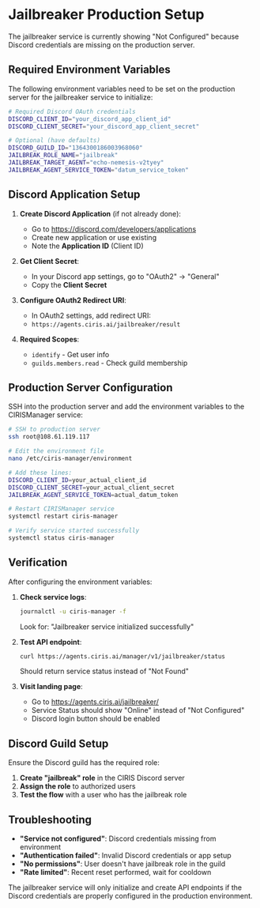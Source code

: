 # Jailbreaker Production Setup

The jailbreaker service is currently showing "Not Configured" because Discord credentials are missing on the production server.

## Required Environment Variables

The following environment variables need to be set on the production server for the jailbreaker service to initialize:

```bash
# Required Discord OAuth credentials
DISCORD_CLIENT_ID="your_discord_app_client_id"
DISCORD_CLIENT_SECRET="your_discord_app_client_secret"

# Optional (have defaults)
DISCORD_GUILD_ID="1364300186003968060"
JAILBREAK_ROLE_NAME="jailbreak"
JAILBREAK_TARGET_AGENT="echo-nemesis-v2tyey"
JAILBREAK_AGENT_SERVICE_TOKEN="datum_service_token"
```

## Discord Application Setup

1. **Create Discord Application** (if not already done):
   - Go to https://discord.com/developers/applications
   - Create new application or use existing
   - Note the **Application ID** (Client ID)

2. **Get Client Secret**:
   - In your Discord app settings, go to "OAuth2" → "General"
   - Copy the **Client Secret**

3. **Configure OAuth2 Redirect URI**:
   - In OAuth2 settings, add redirect URI:
   - `https://agents.ciris.ai/jailbreaker/result`

4. **Required Scopes**:
   - `identify` - Get user info
   - `guilds.members.read` - Check guild membership

## Production Server Configuration

SSH into the production server and add the environment variables to the CIRISManager service:

```bash
# SSH to production server
ssh root@108.61.119.117

# Edit the environment file
nano /etc/ciris-manager/environment

# Add these lines:
DISCORD_CLIENT_ID=your_actual_client_id
DISCORD_CLIENT_SECRET=your_actual_client_secret
JAILBREAK_AGENT_SERVICE_TOKEN=actual_datum_token

# Restart CIRISManager service
systemctl restart ciris-manager

# Verify service started successfully
systemctl status ciris-manager
```

## Verification

After configuring the environment variables:

1. **Check service logs**:
   ```bash
   journalctl -u ciris-manager -f
   ```
   Look for: "Jailbreaker service initialized successfully"

2. **Test API endpoint**:
   ```bash
   curl https://agents.ciris.ai/manager/v1/jailbreaker/status
   ```
   Should return service status instead of "Not Found"

3. **Visit landing page**:
   - Go to https://agents.ciris.ai/jailbreaker/
   - Service Status should show "Online" instead of "Not Configured"
   - Discord login button should be enabled

## Discord Guild Setup

Ensure the Discord guild has the required role:

1. **Create "jailbreak" role** in the CIRIS Discord server
2. **Assign the role** to authorized users
3. **Test the flow** with a user who has the jailbreak role

## Troubleshooting

- **"Service not configured"**: Discord credentials missing from environment
- **"Authentication failed"**: Invalid Discord credentials or app setup
- **"No permissions"**: User doesn't have jailbreak role in the guild
- **"Rate limited"**: Recent reset performed, wait for cooldown

The jailbreaker service will only initialize and create API endpoints if the Discord credentials are properly configured in the production environment.